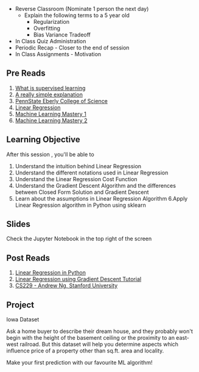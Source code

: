 * Reverse Classroom (Nominate 1 person the next day)
  * Explain the following terms to a 5 year old 
    * Regularization
    * Overfitting
    * Bias Variance Tradeoff
* In Class Quiz Administration
* Periodic Recap - Closer to the end of session
* In Class Assignments - Motivation


## Pre Reads
1. [What is supervised learning](https://www.quora.com/What-is-supervised-learning)
2. [A really simple explanation](https://www.thedataschool.co.uk/benedetta-tagliaferri/predictive-analytics-101-a-really-simple-explanation-about-linear-regression/)
3. [PennState Eberly College of Science](https://onlinecourses.science.psu.edu/stat501/node/251)
4. [Linear Regression](http://onlinestatbook.com/2/regression/intro.html)
5. [Machine Learning Mastery 1](http://machinelearningmastery.com/simple-linear-regression-tutorial-for-machine-learning/)
6. [Machine Learning Mastery 2](http://machinelearningmastery.com/supervised-and-unsupervised-machine-learning-algorithms/)


## Learning Objective
After this session , you'll be able to
1. Understand the intuition behind Linear Regression
2. Understand the different notations used in Linear Regression
3. Understand the Linear Regression Cost Function
4. Understand the Gradient Descent Algorithm and the differences between Closed Form Solution and Gradient Descent
5. Learn about the assumptions in Linear Regression Algorithm
6.Apply Linear Regression algorithm in Python using sklearn


## Slides
Check the Jupyter Notebook in the top right of the screen


## Post Reads
1. [Linear Regression in Python](https://medium.com/towards-data-science/simple-and-multiple-linear-regression-in-python-c928425168f9)
2. [Linear Regression using Gradient Descent Tutorial](https://machinelearningmastery.com/linear-regression-tutorial-using-gradient-descent-for-machine-learning/)
3. [CS229 - Andrew Ng, Stanford University](http://cs229.stanford.edu/notes/cs229-notes1.pdf)


## Project 
Iowa Dataset

Ask a home buyer to describe their dream house, and they probably won't begin with the height of the basement ceiling or the proximity to an east-west railroad. But this dataset will help you determine aspects which influence price of a property other than sq.ft. area and locality. 

Make your first prediction with our favourite ML algorithm!




